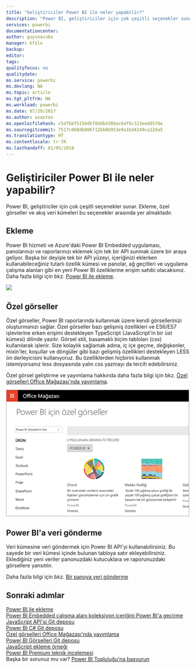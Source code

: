 ```yaml
---
title: "Geliştiriciler Power BI ile neler yapabilir?"
description: "Power BI, geliştiriciler için çok çeşitli seçenekler sunar. Ekleme, özel görseller ve akış veri kümeleri bu seçenekler arasında yer almaktadır."
services: powerbi
documentationcenter: 
author: guyinacube
manager: kfile
backup: 
editor: 
tags: 
qualityfocus: no
qualitydate: 
ms.service: powerbi
ms.devlang: NA
ms.topic: article
ms.tgt_pltfrm: NA
ms.workload: powerbi
ms.date: 07/20/2017
ms.author: asaxton
ms.openlocfilehash: c5dfbbf5150dbf8ddb4388ac64f6c313eedd578e
ms.sourcegitcommit: 7517c068db806f12bb0b953e9a1bd4249ca12da5
ms.translationtype: HT
ms.contentlocale: tr-TR
ms.lasthandoff: 01/05/2018
---
```

# <a name="what-can-developers-do-with-power-bi"></a>Geliştiriciler Power BI ile neler yapabilir?
Power BI, geliştiriciler için çok çeşitli seçenekler sunar. Ekleme, özel görseller ve akış veri kümeleri bu seçenekler arasında yer almaktadır.

## <a name="embedding"></a>Ekleme
Power BI hizmeti ve Azure'daki Power BI Embedded uygulaması, panolarınızı ve raporlarınızı eklemek için tek bir API sunmak üzere bir araya geliyor. Başka bir deyişle tek bir API yüzeyi, içeriğinizi eklerken kullanabileceğiniz tutarlı özellik kümesi ve panolar, ağ geçitleri ve uygulama çalışma alanları gibi en yeni Power BI özeliklerine erişim sahibi olacaksınız. Daha fazla bilgi için bkz. [Power BI ile ekleme](embedding.md).

![](media/what-can-you-do/powerbi-embed-sample.png)

## <a name="custom-visuals"></a>Özel görseller
Özel görseller, Power BI raporlarında kullanmak üzere kendi görsellerinizi oluşturmanızı sağlar. Özel görseller bazı gelişmiş özellikleri ve ES6/ES7 işlevlerine erken erişimi destekleyen TypeScript (JavaScript'in bir üst kümesi) dilinde yazılır. Görsel stili, basamaklı biçim tabloları (css) kullanılarak işlenir. Size kolaylık sağlamak adına, iç içe geçme, değişkenler, mixin'ler, koşullar ve döngüler gibi bazı gelişmiş özellikleri destekleyen LESS ön derleyicisini kullanıyoruz. Bu özelliklerden hiçbirini kullanmak istemiyorsanız less dosyasında yalın css yazmayı da tercih edebilirsiniz.

Özel görsel geliştirme ve yayımlama hakkında daha fazla bilgi için bkz. [Özel görselleri Office Mağazası'nda yayımlama](office-store.md).

![](media/what-can-you-do/powerbi-custom-visual-store.png)

## <a name="push-data-into-power-bi"></a>Power BI'a veri gönderme
Veri kümesine veri göndermek için Power BI API'yi kullanabilirsiniz. Bu sayede bir veri kümesi içinde bulunan tabloya satır ekleyebilirsiniz. Eklediğiniz yeni veriler panonuzdaki kutucuklara ve raporunuzdaki görsellere yansıtılır.

Daha fazla bilgi için bkz. [Bir panoya veri gönderme](walkthrough-push-data.md)

## <a name="next-steps"></a>Sonraki adımlar
[Power BI ile ekleme](embedding.md)  
[Power BI Embedded çalışma alanı koleksiyon içeriğini Power BI'a geçirme](migrate-from-powerbi-embedded.md)  
[JavaScript API'si Git deposu](https://github.com/Microsoft/PowerBI-JavaScript)  
[Power BI C# Git deposu](https://github.com/Microsoft/PowerBI-CSharp)  
[Özel görselleri Office Mağazası'nda yayımlama](office-store.md)  
[Power BI Görselleri Git deposu](https://github.com/Microsoft/PowerBI-visuals)  
[JavaScript ekleme örneği](https://microsoft.github.io/PowerBI-JavaScript/demo/)  
[Power BI Premium teknik incelemesi](https://aka.ms/pbipremiumwhitepaper)  
Başka bir sorunuz mu var? [Power BI Topluluğu'na başvurun](http://community.powerbi.com/)

